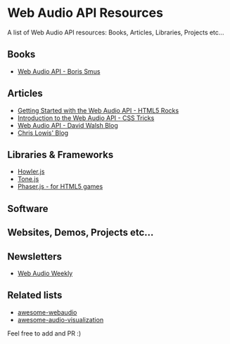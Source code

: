 # Web Audio API Resources

A list of Web Audio API resources: Books, Articles, Libraries, Projects etc...

## Books

- [Web Audio API - Boris Smus](http://chimera.labs.oreilly.com/books/1234000001552)

## Articles

- [Getting Started with the Web Audio API - HTML5 Rocks](https://www.html5rocks.com/en/tutorials/webaudio/intro/)
- [Introduction to the Web Audio API - CSS Tricks](https://css-tricks.com/introduction-web-audio-api/)
- [Web Audio API - David Walsh Blog](https://davidwalsh.name/web-audio-api)
- [Chris Lowis' Blog](http://blog.chrislowis.co.uk/)

## Libraries & Frameworks

- [Howler.js](https://howlerjs.com/)
- [Tone.js](https://tonejs.github.io/)
- [Phaser.js - for HTML5 games](https://phaser.io/)

## Software

## Websites, Demos, Projects etc...

## Newsletters

- [Web Audio Weekly](http://www.webaudioweekly.com/)

## Related lists

- [awesome-webaudio](https://github.com/notthetup/awesome-webaudio)
- [awesome-audio-visualization](https://github.com/willianjusten/awesome-audio-visualization)


Feel free to add and PR :)
